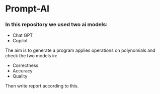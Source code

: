 # Prompt-AI
### In this repository we used two ai models:
- Chat GPT
- Copilot

The aim is to generate a program applies operations on polynomials and check the two models in:
- Correctness 
- Accuracy
- Quality

Then write report according to this.
